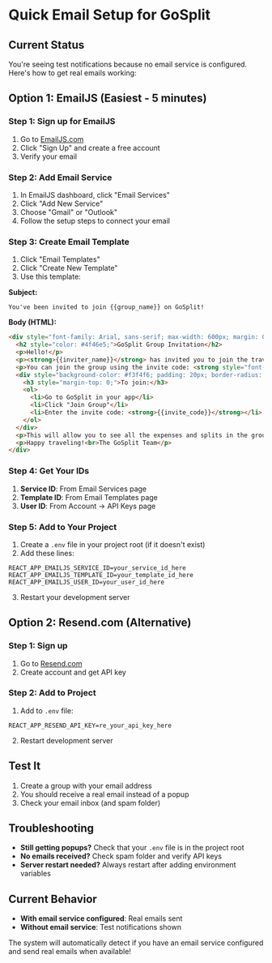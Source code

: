 # Quick Email Setup for GoSplit

## Current Status
You're seeing test notifications because no email service is configured. Here's how to get real emails working:

## Option 1: EmailJS (Easiest - 5 minutes)

### Step 1: Sign up for EmailJS
1. Go to [EmailJS.com](https://www.emailjs.com/)
2. Click "Sign Up" and create a free account
3. Verify your email

### Step 2: Add Email Service
1. In EmailJS dashboard, click "Email Services"
2. Click "Add New Service"
3. Choose "Gmail" or "Outlook"
4. Follow the setup steps to connect your email

### Step 3: Create Email Template
1. Click "Email Templates"
2. Click "Create New Template"
3. Use this template:

**Subject:**
```
You've been invited to join {{group_name}} on GoSplit!
```

**Body (HTML):**
```html
<div style="font-family: Arial, sans-serif; max-width: 600px; margin: 0 auto;">
  <h2 style="color: #4f46e5;">GoSplit Group Invitation</h2>
  <p>Hello!</p>
  <p><strong>{{inviter_name}}</strong> has invited you to join the travel group <strong>"{{group_name}}"</strong> on GoSplit.</p>
  <p>You can join the group using the invite code: <strong style="font-size: 18px; color: #4f46e5;">{{invite_code}}</strong></p>
  <div style="background-color: #f3f4f6; padding: 20px; border-radius: 8px; margin: 20px 0;">
    <h3 style="margin-top: 0;">To join:</h3>
    <ol>
      <li>Go to GoSplit in your app</li>
      <li>Click "Join Group"</li>
      <li>Enter the invite code: <strong>{{invite_code}}</strong></li>
    </ol>
  </div>
  <p>This will allow you to see all the expenses and splits in the group.</p>
  <p>Happy traveling!<br>The GoSplit Team</p>
</div>
```

### Step 4: Get Your IDs
1. **Service ID**: From Email Services page
2. **Template ID**: From Email Templates page  
3. **User ID**: From Account → API Keys page

### Step 5: Add to Your Project
1. Create a `.env` file in your project root (if it doesn't exist)
2. Add these lines:
```
REACT_APP_EMAILJS_SERVICE_ID=your_service_id_here
REACT_APP_EMAILJS_TEMPLATE_ID=your_template_id_here
REACT_APP_EMAILJS_USER_ID=your_user_id_here
```
3. Restart your development server

## Option 2: Resend.com (Alternative)

### Step 1: Sign up
1. Go to [Resend.com](https://resend.com/)
2. Create account and get API key

### Step 2: Add to Project
1. Add to `.env` file:
```
REACT_APP_RESEND_API_KEY=re_your_api_key_here
```
2. Restart development server

## Test It

1. Create a group with your email address
2. You should receive a real email instead of a popup
3. Check your email inbox (and spam folder)

## Troubleshooting

- **Still getting popups?** Check that your `.env` file is in the project root
- **No emails received?** Check spam folder and verify API keys
- **Server restart needed?** Always restart after adding environment variables

## Current Behavior

- **With email service configured**: Real emails sent
- **Without email service**: Test notifications shown

The system will automatically detect if you have an email service configured and send real emails when available!